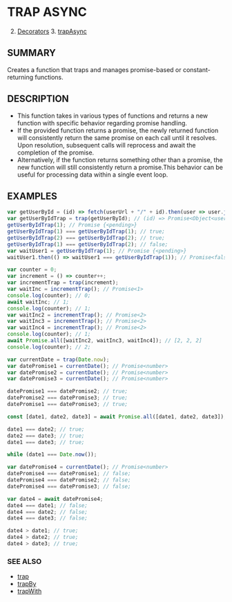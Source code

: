 # TRAP ASYNC

2. [Decorators](../README.md)
    3. [trapAsync](./README.md)

## SUMMARY

Creates a function that traps and manages promise-based or constant-returning functions.


## DESCRIPTION

  - This function takes in various types of functions and returns a new function with specific behavior regarding promise handling.
  - If the provided function returns a promise, the newly returned function will consistently return the same promise on each call until it resolves. Upon resolution, subsequent calls will reprocess and await the completion of the promise.
  - Alternatively, if the function returns something other than a promise, the new function will still consistently return a promise.This behavior can be useful for processing data within a single event loop.


## EXAMPLES

```javascript
var getUserById = (id) => fetch(userUrl + "/" + id).then(user => user.json()); // Object<user>
var getUserByIdTrap = trap(getUserById); // (id) => Promise<Object<user>>
getUserByIdTrap(1); // Promise {<pending>}
getUserByIdTrap(1) === getUserByIdTrap(1); // true;
getUserByIdTrap(2) === getUserByIdTrap(2); // true;
getUserByIdTrap(1) === getUserByIdTrap(2); // false;
var waitUser1 = getUserByIdTrap(1); // Promise {<pending>}
waitUser1.then(() => waitUser1 === getUserByIdTrap(1)); // Promise<false>
```

```javascript
var counter = 0;
var increment = () => counter++;
var incrementTrap = trap(increment);
var waitInc = incrementTrap(); // Promise<1>
console.log(counter); // 0;
await waitInc; // 1;
console.log(counter); // 1;
var waitInc2 = incrementTrap(); // Promise<2>
var waitInc3 = incrementTrap(); // Promise<2>
var waitInc4 = incrementTrap(); // Promise<2>
console.log(counter); // 1;
await Promise.all([waitInc2, waitInc3, waitInc4]); // [2, 2, 2]
console.log(counter); // 2;
```

```javascript
var currentDate = trap(Date.now);
var datePromise1 = currentDate(); // Promise<number>
var datePromise2 = currentDate(); // Promise<number>
var datePromise3 = currentDate(); // Promise<number>

datePromise1 === datePromise2; // true;
datePromise2 === datePromise3; // true;
datePromise1 === datePromise3; // true;

const [date1, date2, date3] = await Promise.all([date1, date2, date3]);

date1 === date2; // true;
date2 === date3; // true;
date1 === date3; // true;

while (date1 === Date.now());

var datePromise4 = currentDate(); // Promise<number>
datePromise4 === datePromise1; // false;
datePromise4 === datePromise2; // false;
datePromise4 === datePromise3; // false;

var date4 = await datePromise4;
date4 === date1; // false;
date4 === date2; // false;
date4 === date3; // false;

date4 > date1; // true;
date4 > date2; // true;
date4 > date3; // true;
```

### SEE ALSO

- [trap](../trap/README.md)
- [trapBy](../trapBy/README.md)
- [trapWith](../trapWith/README.md)
